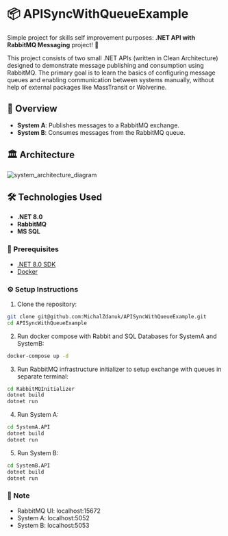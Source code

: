 # 📦 APISyncWithQueueExample

Simple project for skills self improvement purposes: **.NET API with RabbitMQ Messaging** project! 🎉

This project consists of two small .NET APIs (written in Clean Architecture) designed to demonstrate message publishing and consumption using RabbitMQ. The primary goal is to learn the basics of configuring message queues and enabling communication between systems manually, without help of external packages like MassTransit or Wolverine. 

## 🚀 Overview

- **System A**: Publishes messages to a RabbitMQ exchange.
- **System B**: Consumes messages from the RabbitMQ queue.

## 🏛️ Architecture

![system_architecture_diagram](https://github.com/user-attachments/assets/7182e812-697a-4174-9b48-b8bd56100c93)

## 🛠️ Technologies Used

- **.NET 8.0**
- **RabbitMQ**
- **MS SQL**

### 📐 Prerequisites

- [.NET 8.0 SDK](https://dotnet.microsoft.com/download)
- [Docker](https://www.docker.com/products/docker-desktop/)

### ⚙️ Setup Instructions

1. Clone the repository:
```bash
git clone git@github.com:MichalZdanuk/APISyncWithQueueExample.git
cd APISyncWithQueueExample
```
2. Run docker compose with Rabbit and SQL Databases for SystemA and SystemB:
```bash
docker-compose up -d
```
3. Run RabbitMQ infrastructure initializer to setup exchange with queues in separate terminal:
```bash
cd RabbitMQInitializer
dotnet build
dotnet run
```
4. Run System A:
```bash
cd SystemA.API
dotnet build
dotnet run
```
5. Run System B:
```bash
cd SystemB.API
dotnet build
dotnet run
```

### 📜 Note

- RabbitMQ UI: localhost:15672
- System A: localhost:5052
- System B: localhost:5053
